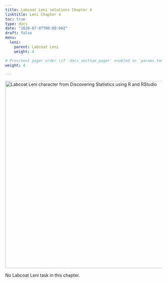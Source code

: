 ```yaml
---
title: Labcoat Leni solutions Chapter 4
linktitle: Leni Chapter 4
toc: true
type: docs
date: "2020-07-07T00:00:00Z"
draft: false
menu:
  leni:
    parent: Labcoat Leni
    weight: 4

# Prev/next pager order (if `docs_section_pager` enabled in `params.toml`)
weight: 4

---
```


<!--html_preserve--><img src="/img/leni_banner.png" alt = "Labcoat Leni character from Discovering Statistics using R and RStudio" width="600"><!--/html_preserve-->


No Labcoat Leni task in this chapter.

